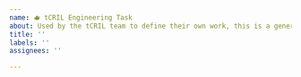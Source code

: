 ```yaml
---
name: 🫖 tCRIL Engineering Task
about: Used by the tCRIL team to define their own work, this is a general task that doesn't fit into a specific repository (we follow a "ticket close to the code" philosophy whenever possible)
title: ''
labels: ''
assignees: ''

---
```



